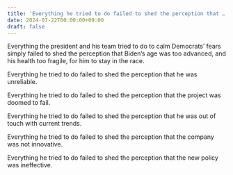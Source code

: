 ```yaml
---
title: 'Everything he tried to do failed to shed the perception that …'
date: 2024-07-22T00:00:00+09:00
draft: false
---
```


Everything the president and his team tried to do to calm Democrats’ fears simply failed to shed the perception that Biden’s age was too advanced, and his health too fragile, for him to stay in the race.

Everything he tried to do failed to shed the perception that he was unreliable.

Everything he tried to do failed to shed the perception that the project was doomed to fail.

Everything he tried to do failed to shed the perception that he was out of touch with current trends.

Everything he tried to do failed to shed the perception that the company was not innovative.

Everything he tried to do failed to shed the perception that the new policy was ineffective.
